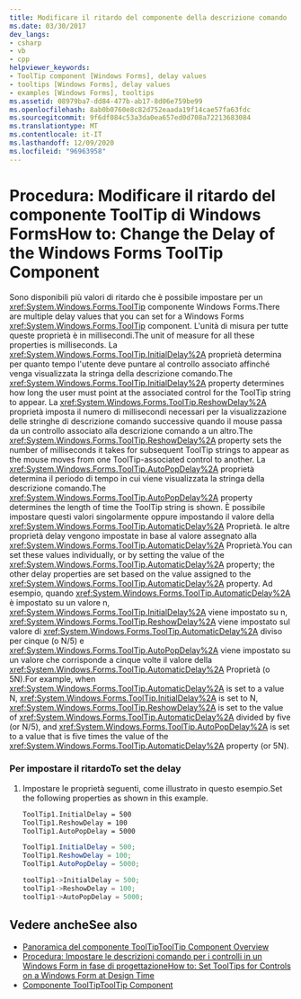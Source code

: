 ```yaml
---
title: Modificare il ritardo del componente della descrizione comando
ms.date: 03/30/2017
dev_langs:
- csharp
- vb
- cpp
helpviewer_keywords:
- ToolTip component [Windows Forms], delay values
- tooltips [Windows Forms], delay values
- examples [Windows Forms], tooltips
ms.assetid: 08979ba7-dd84-477b-ab17-8d06e759be99
ms.openlocfilehash: 8ab0b0760e8c82d752eaada19f14cae57fa63fdc
ms.sourcegitcommit: 9f6df084c53a3da0ea657ed0d708a72213683084
ms.translationtype: MT
ms.contentlocale: it-IT
ms.lasthandoff: 12/09/2020
ms.locfileid: "96963958"
---
```

# <a name="how-to-change-the-delay-of-the-windows-forms-tooltip-component"></a><span data-ttu-id="2feb8-102">Procedura: Modificare il ritardo del componente ToolTip di Windows Forms</span><span class="sxs-lookup"><span data-stu-id="2feb8-102">How to: Change the Delay of the Windows Forms ToolTip Component</span></span>
<span data-ttu-id="2feb8-103">Sono disponibili più valori di ritardo che è possibile impostare per un <xref:System.Windows.Forms.ToolTip> componente Windows Forms.</span><span class="sxs-lookup"><span data-stu-id="2feb8-103">There are multiple delay values that you can set for a Windows Forms <xref:System.Windows.Forms.ToolTip> component.</span></span> <span data-ttu-id="2feb8-104">L'unità di misura per tutte queste proprietà è in millisecondi.</span><span class="sxs-lookup"><span data-stu-id="2feb8-104">The unit of measure for all these properties is milliseconds.</span></span> <span data-ttu-id="2feb8-105">La <xref:System.Windows.Forms.ToolTip.InitialDelay%2A> proprietà determina per quanto tempo l'utente deve puntare al controllo associato affinché venga visualizzata la stringa della descrizione comando.</span><span class="sxs-lookup"><span data-stu-id="2feb8-105">The <xref:System.Windows.Forms.ToolTip.InitialDelay%2A> property determines how long the user must point at the associated control for the ToolTip string to appear.</span></span> <span data-ttu-id="2feb8-106">La <xref:System.Windows.Forms.ToolTip.ReshowDelay%2A> proprietà imposta il numero di millisecondi necessari per la visualizzazione delle stringhe di descrizione comando successive quando il mouse passa da un controllo associato alla descrizione comando a un altro.</span><span class="sxs-lookup"><span data-stu-id="2feb8-106">The <xref:System.Windows.Forms.ToolTip.ReshowDelay%2A> property sets the number of milliseconds it takes for subsequent ToolTip strings to appear as the mouse moves from one ToolTip-associated control to another.</span></span> <span data-ttu-id="2feb8-107">La <xref:System.Windows.Forms.ToolTip.AutoPopDelay%2A> proprietà determina il periodo di tempo in cui viene visualizzata la stringa della descrizione comando.</span><span class="sxs-lookup"><span data-stu-id="2feb8-107">The <xref:System.Windows.Forms.ToolTip.AutoPopDelay%2A> property determines the length of time the ToolTip string is shown.</span></span> <span data-ttu-id="2feb8-108">È possibile impostare questi valori singolarmente oppure impostando il valore della <xref:System.Windows.Forms.ToolTip.AutomaticDelay%2A> Proprietà. le altre proprietà delay vengono impostate in base al valore assegnato alla <xref:System.Windows.Forms.ToolTip.AutomaticDelay%2A> Proprietà.</span><span class="sxs-lookup"><span data-stu-id="2feb8-108">You can set these values individually, or by setting the value of the <xref:System.Windows.Forms.ToolTip.AutomaticDelay%2A> property; the other delay properties are set based on the value assigned to the <xref:System.Windows.Forms.ToolTip.AutomaticDelay%2A> property.</span></span> <span data-ttu-id="2feb8-109">Ad esempio, quando <xref:System.Windows.Forms.ToolTip.AutomaticDelay%2A> è impostato su un valore n, <xref:System.Windows.Forms.ToolTip.InitialDelay%2A> viene impostato su n, <xref:System.Windows.Forms.ToolTip.ReshowDelay%2A> viene impostato sul valore di <xref:System.Windows.Forms.ToolTip.AutomaticDelay%2A> diviso per cinque (o N/5) e <xref:System.Windows.Forms.ToolTip.AutoPopDelay%2A> viene impostato su un valore che corrisponde a cinque volte il valore della <xref:System.Windows.Forms.ToolTip.AutomaticDelay%2A> Proprietà (o 5N).</span><span class="sxs-lookup"><span data-stu-id="2feb8-109">For example, when <xref:System.Windows.Forms.ToolTip.AutomaticDelay%2A> is set to a value N, <xref:System.Windows.Forms.ToolTip.InitialDelay%2A> is set to N, <xref:System.Windows.Forms.ToolTip.ReshowDelay%2A> is set to the value of <xref:System.Windows.Forms.ToolTip.AutomaticDelay%2A> divided by five (or N/5), and <xref:System.Windows.Forms.ToolTip.AutoPopDelay%2A> is set to a value that is five times the value of the <xref:System.Windows.Forms.ToolTip.AutomaticDelay%2A> property (or 5N).</span></span>  
  
### <a name="to-set-the-delay"></a><span data-ttu-id="2feb8-110">Per impostare il ritardo</span><span class="sxs-lookup"><span data-stu-id="2feb8-110">To set the delay</span></span>  
  
1. <span data-ttu-id="2feb8-111">Impostare le proprietà seguenti, come illustrato in questo esempio.</span><span class="sxs-lookup"><span data-stu-id="2feb8-111">Set the following properties as shown in this example.</span></span>  
  
    ```vb  
    ToolTip1.InitialDelay = 500  
    ToolTip1.ReshowDelay = 100  
    ToolTip1.AutoPopDelay = 5000  
    ```  
  
    ```csharp  
    ToolTip1.InitialDelay = 500;  
    ToolTip1.ReshowDelay = 100;  
    ToolTip1.AutoPopDelay = 5000;  
    ```  
  
    ```cpp  
    toolTip1->InitialDelay = 500;  
    toolTip1->ReshowDelay = 100;  
    toolTip1->AutoPopDelay = 5000;  
    ```  
  
## <a name="see-also"></a><span data-ttu-id="2feb8-112">Vedere anche</span><span class="sxs-lookup"><span data-stu-id="2feb8-112">See also</span></span>

- [<span data-ttu-id="2feb8-113">Panoramica del componente ToolTip</span><span class="sxs-lookup"><span data-stu-id="2feb8-113">ToolTip Component Overview</span></span>](tooltip-component-overview-windows-forms.md)
- [<span data-ttu-id="2feb8-114">Procedura: Impostare le descrizioni comando per i controlli in un Windows Form in fase di progettazione</span><span class="sxs-lookup"><span data-stu-id="2feb8-114">How to: Set ToolTips for Controls on a Windows Form at Design Time</span></span>](how-to-set-tooltips-for-controls-on-a-windows-form-at-design-time.md)
- [<span data-ttu-id="2feb8-115">Componente ToolTip</span><span class="sxs-lookup"><span data-stu-id="2feb8-115">ToolTip Component</span></span>](tooltip-component-windows-forms.md)

